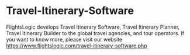 # Travel-Itinerary-Software
FlightsLogic develops Travel Itinerary Software, Travel Itinerary Planner, Travel Itinerary Builder to the global travel agencies, and tour operators. If you want to know more, please visit our website https://www.flightslogic.com/travel-itinerary-software.php 
